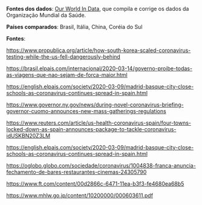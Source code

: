 **Fontes dos dados**: [Our World In Data](https://ourworldindata.org/coronavirus-source-data), que compila e corrige os dados da Organização Mundial da Saúde.

**Países comparados**: Brasil, Itália, China, Coréia do Sul

**Fontes**:

https://www.propublica.org/article/how-south-korea-scaled-coronavirus-testing-while-the-us-fell-dangerously-behind

https://brasil.elpais.com/internacional/2020-03-14/governo-proibe-todas-as-viagens-que-nao-sejam-de-forca-maior.html

https://english.elpais.com/society/2020-03-09/madrid-basque-city-close-schools-as-coronavirus-continues-spread-in-spain.html

https://www.governor.ny.gov/news/during-novel-coronavirus-briefing-governor-cuomo-announces-new-mass-gatherings-regulations

https://www.reuters.com/article/us-health-coronavirus-spain/four-towns-locked-down-as-spain-announces-package-to-tackle-coronavirus-idUSKBN20Z3LM

https://english.elpais.com/society/2020-03-09/madrid-basque-city-close-schools-as-coronavirus-continues-spread-in-spain.html

https://oglobo.globo.com/sociedade/coronavirus/1004838-franca-anuncia-fechamento-de-bares-restaurantes-cinemas-24305790

https://www.ft.com/content/00d2866c-6471-11ea-b3f3-fe4680ea68b5

https://www.mhlw.go.jp/content/10200000/000603611.pdf